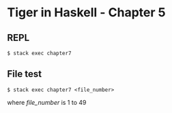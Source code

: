 # Tiger in Haskell - Chapter 5

## REPL
```command
$ stack exec chapter7
```

## File test
```command
$ stack exec chapter7 <file_number>
```
where *file_number* is 1 to 49